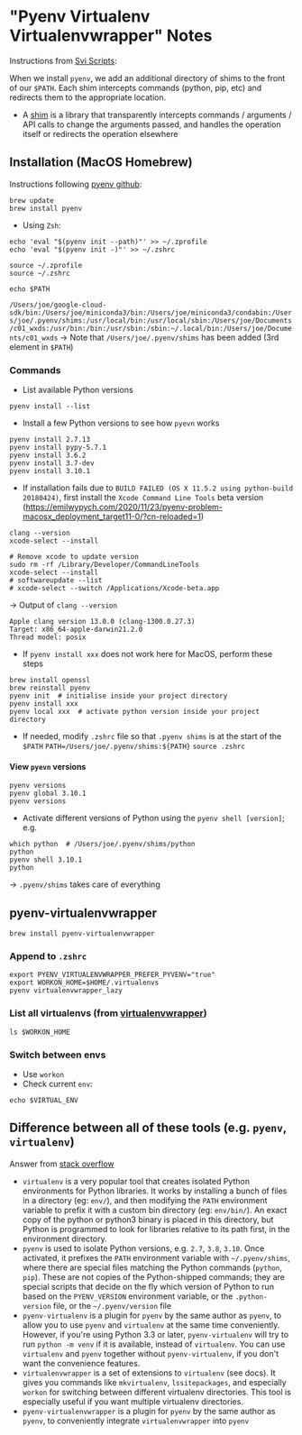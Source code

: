 # "Pyenv Virtualenv Virtualenvwrapper" Notes

Instructions from [Svi Scripts](https://alysivji.github.io/setting-up-pyenv-virtualenvwrapper.html):

When we install `pyenv`, we add an additional directory of shims to the front of our `$PATH`. Each shim intercepts commands (python, pip, etc) and redirects them to the appropriate location.

- A [shim](https://stackoverflow.com/questions/2116142/what-is-a-shim/51646150) is a library that transparently intercepts commands / arguments / API calls to change the arguments passed, and handles the operation itself or redirects the operation elsewhere

## Installation (MacOS Homebrew)

Instructions following [pyenv github](https://github.com/pyenv/pyenv#installation):
```
brew update
brew install pyenv
```

- Using `Zsh`:
```
echo 'eval "$(pyenv init --path)"' >> ~/.zprofile
echo 'eval "$(pyenv init -)"' >> ~/.zshrc

source ~/.zprofile
source ~/.zshrc

echo $PATH
```
`/Users/joe/google-cloud-sdk/bin:/Users/joe/miniconda3/bin:/Users/joe/miniconda3/condabin:/Users/joe/.pyenv/shims:/usr/local/bin:/usr/local/sbin:/Users/joe/Documents/c01_wxds:/usr/bin:/bin:/usr/sbin:/sbin:~/.local/bin:/Users/joe/Documents/c01_wxds`
-> Note that `/Users/joe/.pyenv/shims` has been added (3rd element in `$PATH`)


### Commands

- List available Python versions
```
pyenv install --list
```

- Install a few Python versions to see how `pyevn` works
```
pyenv install 2.7.13
pyenv install pypy-5.7.1
pyenv install 3.6.2
pyenv install 3.7-dev
pyenv install 3.10.1
```

- If installation fails due to `BUILD FAILED (OS X 11.5.2 using python-build 20180424)`, first install the `Xcode Command Line Tools` beta version (https://emilwypych.com/2020/11/23/pyenv-problem-macosx_deployment_target11-0/?cn-reloaded=1)
```
clang --version
xcode-select --install

# Remove xcode to update version
sudo rm -rf /Library/Developer/CommandLineTools
xcode-select --install
# softwareupdate --list
# xcode-select --switch /Applications/Xcode-beta.app
```
-> Output of `clang --version`
```
Apple clang version 13.0.0 (clang-1300.0.27.3)
Target: x86_64-apple-darwin21.2.0
Thread model: posix
```

- If `pyenv install xxx` does not work here for MacOS, perform these steps
```
brew install openssl
brew reinstall pyenv
pyenv init  # initialise inside your project directory
pyenv install xxx
pyenv local xxx  # activate python version inside your project directory
```

- If needed, modify `.zshrc` file so that `.pyenv shims` is at the start of the `$PATH`
`PATH=/Users/joe/.pyenv/shims:${PATH}`
`source .zshrc`


#### View `pyevn` versions
```
pyenv versions
pyenv global 3.10.1
pyenv versions
```

- Activate different versions of Python using the `pyenv shell [version]`; e.g.
```
which python  # /Users/joe/.pyenv/shims/python
python
pyenv shell 3.10.1
python
```
-> `.pyenv/shims` takes care of everything


## pyenv-virtualenvwrapper

```
brew install pyenv-virtualenvwrapper
```

### Append to `.zshrc`
```
export PYENV_VIRTUALENVWRAPPER_PREFER_PYVENV="true"
export WORKON_HOME=$HOME/.virtualenvs
pyenv virtualenvwrapper_lazy
```

### List all virtualenvs (from [virtualenvwrapper](https://virtualenvwrapper.readthedocs.io/en/latest/))
```
ls $WORKON_HOME
```

### Switch between envs

- Use `workon`
- Check current `env`:
```
echo $VIRTUAL_ENV
```

## Difference between all of these tools (e.g. `pyenv`, `virtualenv`)

Answer from [stack overflow](https://stackoverflow.com/questions/41573587/what-is-the-difference-between-venv-pyvenv-pyenv-virtualenv-virtualenvwrappe)

- `virtualenv` is a very popular tool that creates isolated Python environments for Python libraries. It works by installing a bunch of files in a directory (eg: `env/`), and then modifying the `PATH` environment variable to prefix it with a custom bin directory (eg: `env/bin/`). An exact copy of the python or python3 binary is placed in this directory, but Python is programmed to look for libraries relative to its path first, in the environment directory.
- `pyenv` is used to isolate Python versions, e.g. `2.7`, `3.8`, `3.10`. Once activated, it prefixes the `PATH` environment variable with `~/.pyenv/shims`, where there are special files matching the Python commands (`python`, `pip`). These are not copies of the Python-shipped commands; they are special scripts that decide on the fly which version of Python to run based on the `PYENV_VERSION` environment variable, or the `.python-version` file, or the `~/.pyenv/version` file
- `pyenv-virtualenv` is a plugin for `pyenv` by the same author as `pyenv`, to allow you to use `pyenv` and `virtualenv` at the same time conveniently. However, if you're using Python 3.3 or later, `pyenv-virtualenv` will try to run `python -m venv` if it is available, instead of `virtualenv`. You can use `virtualenv` and `pyenv` together without `pyenv-virtualenv`, if you don't want the convenience features.
- `virtualenvwrapper` is a set of extensions to `virtualenv` (see docs). It gives you commands like `mkvirtualenv`, `lssitepackages`, and especially `workon` for switching between different virtualenv directories. This tool is especially useful if you want multiple virtualenv directories.
- `pyenv-virtualenvwrapper` is a plugin for `pyenv` by the same author as `pyenv`, to conveniently integrate `virtualenvwrapper` into `pyenv`
